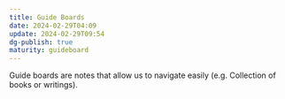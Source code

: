 ```yaml
---
title: Guide Boards
date: 2024-02-29T04:09
update: 2024-02-29T09:54
dg-publish: true
maturity: guideboard
---
```

Guide boards are notes that allow us to navigate easily (e.g. Collection of books or writings).